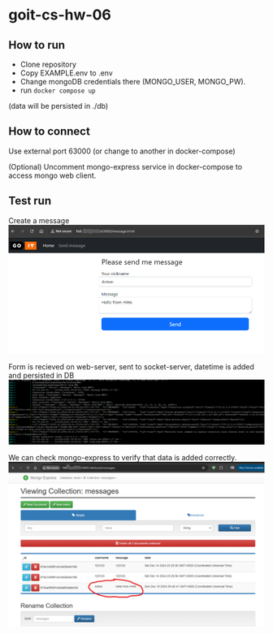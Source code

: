 # goit-cs-hw-06
## How to run
* Clone repository
* Copy EXAMPLE.env to .env
* Change mongoDB credentials there (MONGO_USER, MONGO_PW).
* run ```docker compose up```

(data will be persisted in ./db)

## How to connect
Use external port 63000 (or change to another in docker-compose)

(Optional) Uncomment mongo-express service in docker-compose to access mongo web client.

## Test run
Create a message
![alt text](docs/message.png)

Form is recieved on web-server, sent to socket-server, datetime is added and persisted in DB
![alt text](docs/logs.png)

We can check mongo-express to verify that data is added correctly.
![alt text](docs/mongoex.png)